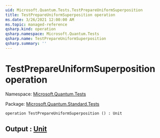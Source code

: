 ```yaml
---
uid: Microsoft.Quantum.Tests.TestPrepareUniformSuperposition
title: TestPrepareUniformSuperposition operation
ms.date: 3/26/2021 12:00:00 AM
ms.topic: managed-reference
qsharp.kind: operation
qsharp.namespace: Microsoft.Quantum.Tests
qsharp.name: TestPrepareUniformSuperposition
qsharp.summary: ''
---
```


# TestPrepareUniformSuperposition operation

Namespace: [Microsoft.Quantum.Tests](xref:Microsoft.Quantum.Tests)

Package: [Microsoft.Quantum.Standard.Tests](https://nuget.org/packages/Microsoft.Quantum.Standard.Tests)




```qsharp
operation TestPrepareUniformSuperposition () : Unit
```


## Output : [Unit](xref:microsoft.quantum.lang-ref.unit)

